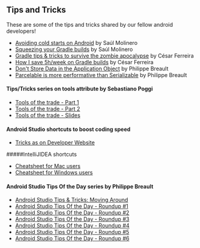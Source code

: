 ## Tips and Tricks
These are some of the tips and tricks shared by our fellow android developers!

- [Avoiding cold starts on Android](http://saulmm.github.io/avoding-android-cold-starts) by Saúl Molinero
- [Squeezing your Gradle builds](http://saulmm.github.io/squeezing-gradle-builds) by Saúl Molinero
- [Gradle tips & tricks to survive the zombie apocalypse](https://medium.com/@cesarmcferreira/gradle-tips-tricks-to-survive-the-zombie-apocalypse-3dd996604341#.efkc4whmh) by César Ferreira
- [How I save 5h/week on Gradle builds](https://medium.com/the-engineering-team/speeding-up-gradle-builds-619c442113cb#.tn9lo717y) by César Ferreira
- [Don't Store Data in the Application Object](http://www.developerphil.com/dont-store-data-in-the-application-object/) by Philippe Breault
- [Parcelable is more performative than Serializable](http://www.developerphil.com/parcelable-vs-serializable/) by Philippe Breault

#### Tips/Tricks series on tools attribute by Sebastiano Poggi
- [Tools of the trade - Part 1](https://medium.com/sebs-top-tips/tools-of-the-trade-part-1-f3c1c73de898#.1s9tohc8q)
- [Tools of the trade - Part 2](https://medium.com/sebs-top-tips/tools-of-the-trade-part-2-b91271892d10#.vdrdkcr4i)
- [Tools of the trade - Slides](https://speakerdeck.com/rock3r/tools-of-the-trade-droidcon-nyc-2015)


#### Android Studio shortcuts to boost coding speed
- [Tricks as on Developer Website](http://developer.android.com/sdk/installing/studio-tips.html)


#####IntelliJIDEA shortcuts 
- [Cheatsheet for Mac users](https://resources.jetbrains.com/assets/products/intellij-idea/IntelliJIDEA_ReferenceCard_mac.pdf)
- [Cheatsheet for Windows users](https://resources.jetbrains.com/assets/products/intellij-idea/IntelliJIDEA_ReferenceCard.pdf)

#### Android Studio Tips Of the Day series by Philippe Breault
- [Android Studio Tips & Tricks: Moving Around](http://www.developerphil.com/android-studio-tips-tricks-moving-around/)
- [Android Studio Tips Of the Day - Roundup #1](http://www.developerphil.com/android-studio-tips-of-the-day-roundup-1/)
- [Android Studio Tips Of the Day - Roundup #2](http://www.developerphil.com/android-studio-tips-of-the-day-roundup-2/)
- [Android Studio Tips Of the Day - Roundup #3](http://www.developerphil.com/android-studio-tips-of-the-day-roundup-3/)
- [Android Studio Tips Of the Day - Roundup #4](http://www.developerphil.com/android-studio-tips-of-the-day-roundup-4/)
- [Android Studio Tips Of the Day - Roundup #5](http://www.developerphil.com/android-studio-tips-of-the-day-roundup-5/)
- [Android Studio Tips Of the Day - Roundup #6](http://www.developerphil.com/android-studio-tips-of-the-day-roundup-6/)
